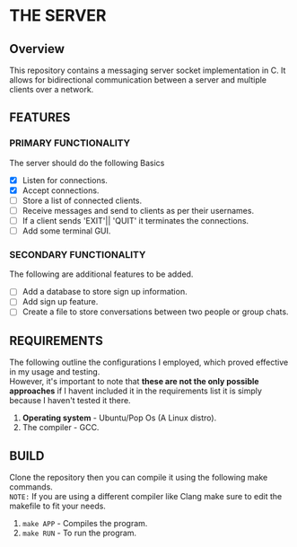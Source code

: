 # THE SERVER
## Overview
This repository contains a messaging server socket implementation in C. It allows for bidirectional communication between a server and multiple clients over a network.

## FEATURES
### PRIMARY FUNCTIONALITY
The server should do the following Basics<br>
* [x] Listen for connections.
* [x] Accept connections.
* [ ] Store a list of connected clients.
* [ ] Receive messages and send to clients as per their usernames.
* [ ] If a client sends 'EXIT'|| 'QUIT' it terminates the connections.
* [ ] Add some terminal GUI.

### SECONDARY FUNCTIONALITY
The following are additional features to be added.<br>
* [ ]  Add a database to store sign up information.
* [ ] Add sign up feature.
* [ ] Create a file to store conversations between two people or group chats.

## REQUIREMENTS
The following outline the configurations I employed, which proved effective in my usage and testing.<br> 
However, it's important to note that **these are not the only possible approaches** if I havent included it in the 
requirements list it is simply because I haven't tested it there.
1. **Operating system**  - Ubuntu/Pop Os (A Linux distro).
2. The compiler - GCC.

## BUILD 
Clone the repository then you can compile it using the following make commands.<br>
``NOTE:`` If you are using a different compiler like Clang make sure to edit the makefile to fit your needs.
1. `make APP` - Compiles the program.
2. `make RUN` - To run the program.

